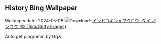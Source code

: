## History Bing Wallpaper
Wallpaper date: 2024-08-08
![](https://www.bing.com/th?id=OHR.SpottedOwlet_JA-JP9234740493_UHD.jpg&w=1000)Download: [インドコキンメフクロウ, タイ バンコク (© Tfilm/Getty Images)](https://www.bing.com/th?id=OHR.SpottedOwlet_JA-JP9234740493_UHD.jpg)

Auto get programm by LtgX
